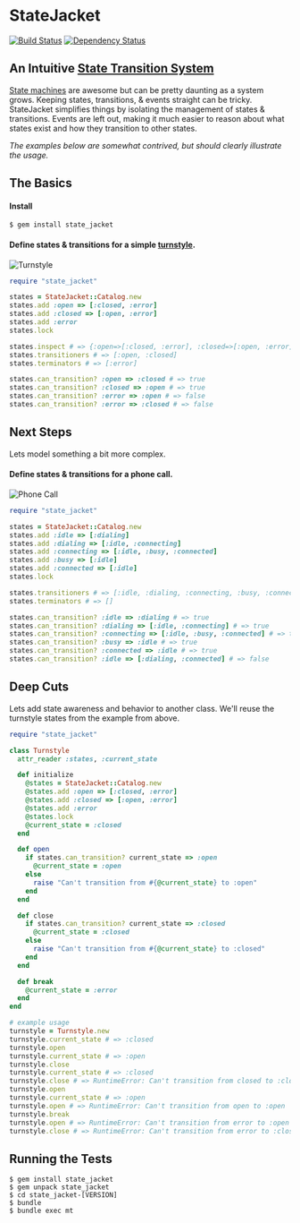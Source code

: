 # StateJacket

[![Build Status](https://travis-ci.org/hopsoft/state_jacket.png)](https://travis-ci.org/hopsoft/state_jacket)
[![Dependency Status](https://gemnasium.com/hopsoft/state_jacket.png)](https://gemnasium.com/hopsoft/_jacket)

## An Intuitive [State Transition System](http://en.wikipedia.org/wiki/State_transition_system)

[State machines](http://en.wikipedia.org/wiki/Finite-state_machine) are awesome
but can be pretty daunting as a system grows.
Keeping states, transitions, & events straight can be tricky.
StateJacket simplifies things by isolating the management of states & transitions.
Events are left out, making it much easier to reason about what states exist
and how they transition to other states.

*The examples below are somewhat contrived, but should clearly illustrate the usage.*

## The Basics

#### Install

```
$ gem install state_jacket
```

#### Define states &amp; transitions for a simple [turnstyle](http://en.wikipedia.org/wiki/Finite-state_machine#Example:_a_turnstile).

![Turnstyle](https://raw.github.com/hopsoft/state_jacket/master/doc/turnstyle.png)

```ruby
require "state_jacket"

states = StateJacket::Catalog.new
states.add :open => [:closed, :error]
states.add :closed => [:open, :error]
states.add :error
states.lock

states.inspect # => {:open=>[:closed, :error], :closed=>[:open, :error], :error=>nil}
states.transitioners # => [:open, :closed]
states.terminators # => [:error]

states.can_transition? :open => :closed # => true
states.can_transition? :closed => :open # => true
states.can_transition? :error => :open # => false
states.can_transition? :error => :closed # => false
```

## Next Steps

Lets model something a bit more complex.

#### Define states &amp; transitions for a phone call.

![Phone Call](https://raw.github.com/hopsoft/state_jacket/master/doc/phone-call.png)

```ruby
require "state_jacket"

states = StateJacket::Catalog.new
states.add :idle => [:dialing]
states.add :dialing => [:idle, :connecting]
states.add :connecting => [:idle, :busy, :connected]
states.add :busy => [:idle]
states.add :connected => [:idle]
states.lock

states.transitioners # => [:idle, :dialing, :connecting, :busy, :connected]
states.terminators # => []

states.can_transition? :idle => :dialing # => true
states.can_transition? :dialing => [:idle, :connecting] # => true
states.can_transition? :connecting => [:idle, :busy, :connected] # => true
states.can_transition? :busy => :idle # => true
states.can_transition? :connected => :idle # => true
states.can_transition? :idle => [:dialing, :connected] # => false
```

## Deep Cuts

Lets add state awareness and behavior to another class.
We'll reuse the turnstyle states from the example from above.

```ruby
require "state_jacket"

class Turnstyle
  attr_reader :states, :current_state

  def initialize
    @states = StateJacket::Catalog.new
    @states.add :open => [:closed, :error]
    @states.add :closed => [:open, :error]
    @states.add :error
    @states.lock
    @current_state = :closed
  end

  def open
    if states.can_transition? current_state => :open
      @current_state = :open
    else
      raise "Can't transition from #{@current_state} to :open"
    end
  end

  def close
    if states.can_transition? current_state => :closed
      @current_state = :closed
    else
      raise "Can't transition from #{@current_state} to :closed"
    end
  end

  def break
    @current_state = :error
  end
end

# example usage
turnstyle = Turnstyle.new
turnstyle.current_state # => :closed
turnstyle.open
turnstyle.current_state # => :open
turnstyle.close
turnstyle.current_state # => :closed
turnstyle.close # => RuntimeError: Can't transition from closed to :closed
turnstyle.open
turnstyle.current_state # => :open
turnstyle.open # => RuntimeError: Can't transition from open to :open
turnstyle.break
turnstyle.open # => RuntimeError: Can't transition from error to :open
turnstyle.close # => RuntimeError: Can't transition from error to :closed
```

## Running the Tests

```
$ gem install state_jacket
$ gem unpack state_jacket
$ cd state_jacket-[VERSION]
$ bundle
$ bundle exec mt
```
